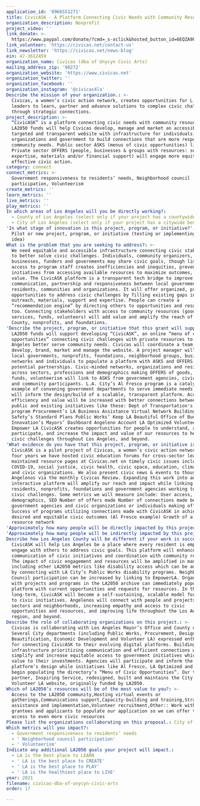 ```yaml
---
application_id: '8966551271'
title: CivicASK - A Platform Connecting Civic Needs with Community Resources
organization_description: Nonprofit
project_video: ''
link_donate: >-
  https://www.paypal.com/donate/?cmd=_s-xclick&hosted_button_id=6EQZA9FYAFAH2&source=url
link_volunteer: 'https://civicas.net/contact-us'
link_newsletter: 'https://civicas.net/news-blog'
ein: 47-3612459
organization_name: Civicas (dba of Unycyn Civic Arts)
mailing_address_zip: '90272'
organization_website: 'https://www.civicas.net'
organization_twitter: ''
organization_facebook: ''
organization_instagram: '@civicas4la'
Describe the mission of your organization.: >-
  Civicas, a women’s civic action network, creates opportunities for L.A.
  leaders to learn, partner and advance solutions to complex civic challenges
  through strategic connections.
project_description: >-
  “CivicASK” is a platform connecting civic needs with community resources.
  LA2050 funds will help Civicas develop, manage and market an accessible,
  targeted and transparent website with infrastructure for individuals,
  organizations and government to build connections that are more responsive to
  community needs. Public sector ASKS (menus of civic opportunities) linked with
  Private sector OFFERS (people, businesses & groups with resources: services,
  expertise, materials and/or financial support) will engage more equitable,
  effective civic action.
category: connect
connect_metrics: >-
  Government responsiveness to residents’ needs, Neighborhood council
  participation, Volunteerism
create_metrics: ''
learn_metrics: ''
live_metrics: ''
play_metrics: ''
In which areas of Los Angeles will you be directly working?:
  - County of Los Angeles (select only if your project has a countywide benefit)
  - City of Los Angeles (select only if your project has a citywide benefit)
'In what stage of innovation is this project, program, or initiative?': >-
  Pilot or new project, program, or initiative (testing or implementing a new
  idea)
What is the problem that you are seeking to address?: >-
  We need equitable and accessible infrastructure connecting civic stakeholders
  to better solve civic challenges. Individuals, community organizers, experts,
  businesses, funders and governments may share civic goals, though limited
  access to program staff creates inefficiencies and inequities, preventing
  initiatives from accessing available resources to maximize outcomes, scale and
  value. The CivicASK platform is a transparent tech bridge to improve
  communication, partnership and responsiveness between local governments,
  residents, communities and organizations. It will offer organized, prioritized
  opportunities to address civic challenges by filling existing gaps in
  outreach, materials, support and expertise. People can create a
  “recommendation engine” by directing others to opportunities and resources
  too. Connecting stakeholders with access to community resources (goods,
  services, funds, volunteers) will add value and amplify the reach of our City,
  County, nonprofits, and foundations.
'Describe the project, program, or initiative that this grant will support to address the problem identified.': >-
  LA2050 funds will support developing “CivicASK”, an online “menu of civic
  opportunities” connecting civic challenges with private resources to help Los
  Angeles better serve community needs. Civicas will coordinate a team to
  develop, brand, market and manage the website. A project manager will engage
  local governments, nonprofits, foundations, neighborhood groups, businesses,
  networks and individuals to populate a platform with ASKS and OFFERS for
  potential partnerships. Civic-minded networks, organizations and residents
  across sectors, professions and demographics making OFFERS of goods, services,
  funds, volunteerism will link to ASKS from government agencies, civic networks
  and community participants. L.A. City’s Al Fresco program is a catalytic
  example of convening government departments to serve immediate needs which
  will inform the design/build of a scalable, transparent platform. Access,
  efficiency and value will be increased with better connections between the
  public and existing initiatives like these: Dept of Transportation's Al Fresco
  program Procurement’s LA Business Assistance Virtual Network Building &
  Safety’s Standard Plans Public Works’ Keep LA Beautiful Office of Budget and
  Innovation’s Mayors’ Dashboard Angeleno Account LA Optimized Volunteer LA
  Empower LA CivicASK creates opportunities for people to understand, actively
  participate, and increase the impact and value of our resources to help solve
  civic challenges throughout Los Angeles, and beyond.
'What evidence do you have that this project, program, or initiative is or will be successful, and how will you define and measure success?': >-
  CivicASK is a pilot project of Civicas, a women’s civic action network. For
  four years we have hosted civic education forums for cross-sector leaders and
  maintained resource pages at Civicas.net on timely civic issues including
  COVID-19, social justice, civic health, civic space, education, climate change
  and civic organizations. We also present civic news & events to thousands of
  Angelenos via the monthly Civicas Review. Expanding this work into an
  interactive platform will amplify our reach and impact while linking more
  residents, nonprofits, foundations and government agencies working to address
  civic challenges. Some metrics we will measure include: User access,
  demographics, SEO Number of offers made Number of connections made between
  government agencies and civic organizations or individuals making offers
  Success of programs utilizing connections made with CivicASK in achieving
  desired and equitable civic outcomes (Al Fresco example) Growth of a regional
  resource network
'Approximately how many people will be directly impacted by this project, program, or initiative?': '300'
'Approximately how many people will be indirectly impacted by this project, program, or initiative?': '5000'
Describe how Los Angeles County will be different if your work is successful.: >-
  CivicASK will help Los Angeles be a place where every resident is empowered to
  engage with others to address civic goals. This platform will enhance
  communication of civic initiatives and coordination with community resources.
  The impact of civic engagement and resources will be amplified in many areas
  including other LA2050 metrics like disability access which can be addressed
  by connecting with LA City’s Public Works disability programs. Neighborhood
  Council participation can be increased by linking to EmpowerLA. Organizations
  with projects and programs in the LA2050 archive can immediately populate the
  platform with current opportunities and requests for resources. In the
  long-term, CivicASK will become a self-sustaining, scalable model for access
  to civic initiatives. Angelenos will connect with people and projects across
  sectors and neighborhoods, increasing empathy and access to civic
  opportunities and resources, and improving life throughout the Los Angeles
  region, and beyond.
Describe the role of collaborating organizations on this project.: >-
  Civicas is collaborating with Los Angeles Mayor’s Office and County of L.A.
  Several City departments (including Public Works, Procurement, Design,
  Beautification, Economic Development and Volunteer LA) expressed enthusiasm
  for connecting CivicASK to their evolving digital platforms. Building
  infrastructure prioritizing communication and efficient connections will
  simplify and increase equitable access to government initiatives which adds
  value to their investments. Agencies will participate and inform the
  platform’s design while initiatives like Al Fresco, LA Optimized and LA n Sync
  begin populating the directory’s “Menu of Civic Opportunities”. Our technology
  partner, Inspiring Service, redesigned, built and maintains the City of L.A.’s
  Volunteer LA website, originally funded by LA2050.
Which of LA2050’s resources will be of the most value to you?: >-
  Access to the LA2050 community,Hosting virtual events or
  gatherings,Communications support,Capacity-building and training,Strategy
  assistance and implementation,Volunteer recruitment,Other:: Work with LA2050
  grantees and applicants to populate our application so we can offer them
  access to even more civic resources
Please list the organizations collaborating on this proposal.: City of LA Mayor's Office Inspiring Service
Which metrics will you impact?:
  - Government responsiveness to residents’ needs
  - ' Neighborhood council participation'
  - ' Volunteerism'
Indicate any additional LA2050 goals your project will impact.:
  - LA is the best place to LEARN
  - ' LA is the best place to CREATE'
  - ' LA is the best place to PLAY'
  - ' LA is the healthiest place to LIVE'
year: 2021
filename: civicas-dba-of-unycyn-civic-arts
order: 17

---
```

